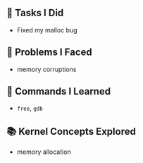 ## 🧠 Tasks I Did
- Fixed my malloc bug

## 🐛 Problems I Faced
- memory corruptions

## 🔧 Commands I Learned
- `free`, `gdb`

## 📚 Kernel Concepts Explored
- memory allocation
